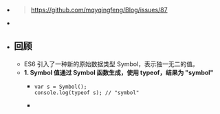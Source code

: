 - > https://github.com/mqyqingfeng/Blog/issues/87
-
- ## 回顾
	- ES6 引入了一种新的原始数据类型 Symbol，表示独一无二的值。
	- **1. Symbol 值通过 Symbol 函数生成，使用 typeof，结果为 "symbol"**
		- ```
		  var s = Symbol();
		  console.log(typeof s); // "symbol"
		  ```
		-